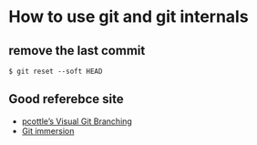 # How to use git and git internals

## remove the last commit

```
$ git reset --soft HEAD
```


## Good referebce site

- [pcottle’s Visual Git Branching ](http://pcottle.github.io/learnGitBranching/)
- [Git immersion](http://gitimmersion.com/index.html)
